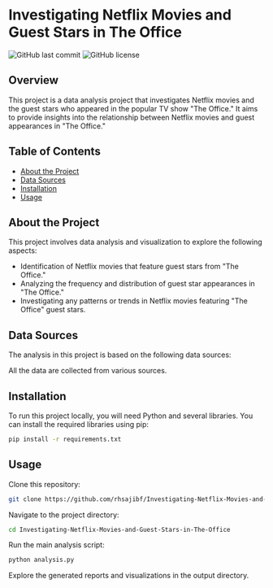 # Investigating Netflix Movies and Guest Stars in The Office


![GitHub last commit](https://img.shields.io/github/last-commit/rhsajibf/Investigating-Netflix-Movies-and-Guest-Stars-in-The-Office)
![GitHub license](https://img.shields.io/github/license/rhsajibf/Investigating-Netflix-Movies-and-Guest-Stars-in-The-Office)

## Overview

This project is a data analysis project that investigates Netflix movies and the guest stars who appeared in the popular TV show "The Office." It aims to provide insights into the relationship between Netflix movies and guest appearances in "The Office."

## Table of Contents

- [About the Project](#about-the-project)
- [Data Sources](#data-sources)
- [Installation](#installation)
- [Usage](#usage)

## About the Project

This project involves data analysis and visualization to explore the following aspects:

- Identification of Netflix movies that feature guest stars from "The Office."
- Analyzing the frequency and distribution of guest star appearances in "The Office."
- Investigating any patterns or trends in Netflix movies featuring "The Office" guest stars.

## Data Sources

The analysis in this project is based on the following data sources:

All the data are collected from various sources.

## Installation

To run this project locally, you will need Python and several libraries. You can install the required libraries using pip:

```bash
pip install -r requirements.txt
```

## Usage

Clone this repository:
```bash
git clone https://github.com/rhsajibf/Investigating-Netflix-Movies-and-Guest-Stars-in-The-Office.git
```


Navigate to the project directory:
```bash
cd Investigating-Netflix-Movies-and-Guest-Stars-in-The-Office
```

Run the main analysis script:
```bash
python analysis.py
```


Explore the generated reports and visualizations in the output directory.
